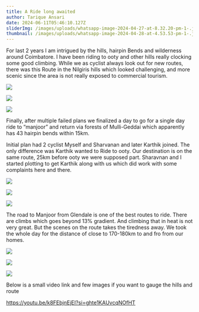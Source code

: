 ```yaml
---
title: A Ride long awaited
author: Tarique Ansari
date: 2024-06-11T05:46:10.127Z
sliderImg: /images/uploads/whatsapp-image-2024-04-27-at-8.32.20-pm-1-.jpeg
thumbnail: /images/uploads/whatsapp-image-2024-04-28-at-4.53.53-pm-1-.jpeg
---
```

For last 2 years I am intrigued by the hills, hairpin Bends and wilderness around Coimbatore. I have been riding to ooty and other hills really clocking some good climbing. While we as cyclist always look out for new routes, there was this Route in the Nilgiris hills which looked challenging, and more scenic since the area is not really exposed to commercial tourism.

![](/images/uploads/whatsapp-image-2024-06-11-at-11.20.35-am.jpeg)

![](/images/uploads/whatsapp-image-2024-04-28-at-4.53.54-pm.jpeg)

![](/images/uploads/whatsapp-image-2024-06-11-at-11.20.36-am.jpeg)

Finally, after multiple failed plans we finalized a day to go for a single day ride to “manjoor” and return via forests of Mulli-Geddai which apparently has 43 hairpin bends within 15km.

Initial plan had 2 cyclist Myself and Sharvanan and later Karthik joined. The only difference was Karthik wanted to Ride to ooty. Our destination is on the same route, 25km before ooty we were supposed part. Sharavnan and I started plotting to get Karthik along with us which did work with some complaints here and there.

![](/images/uploads/1.jpeg)

![](/images/uploads/whatsapp-image-2024-04-28-at-4.53.50-pm.jpeg)

![](/images/uploads/whatsapp-image-2024-06-11-at-11.20.35-am-1-.jpeg)

The road to Manjoor from Glendale is one of the best routes to ride. There are climbs which goes beyond 13% gradient. And climbing that in heat is not very great. But the scenes on the route takes the tiredness away. We took the whole day for the distance of close to 170-180km to and fro from our homes.

![](/images/uploads/whatsapp-image-2024-06-11-at-11.20.38-am.jpeg)

![](/images/uploads/whatsapp-image-2024-04-28-at-4.53.55-pm.jpeg)

![](/images/uploads/whatsapp-image-2024-06-11-at-11.20.38-am-1-.jpeg)

Below is a small video link and few images if you want to gauge the hills and route

https://youtu.be/k8FEbjnEjEI?si=ghte1KAUvcqNOfHT
